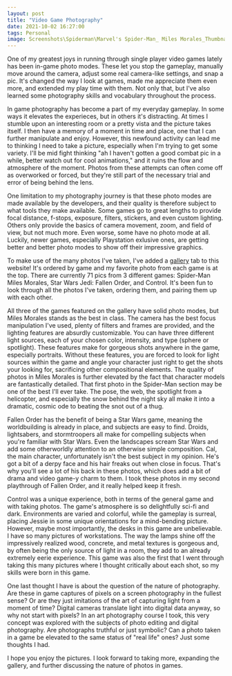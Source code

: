 ```yaml
---
layout: post
title: "Video Game Photography"
date: 2021-10-02 16:27:00
tags: Personal
image: Screenshots\Spiderman\Marvel's Spider-Man_ Miles Morales_Thumbnail.jpg
---
```


One of my greatest joys in running through single player video games lately has been in-game photo modes. These let you stop the gameplay, manually move around the camera, adjust some real camera-like settings, and snap a pic. It's changed the way I look at games, made me appreciate them even more, and extended my play time with them. Not only that, but I've also learned some photography skills and vocabulary throughout the process.

In game photography has become a part of my everyday gameplay. In some ways it elevates the experieces, but in others it's distracting. At times I stumble upon an interesting room or a pretty vista and the picture takes itself. I then have a memory of a moment in time and place, one that I can further manipulate and enjoy. However, this newfound activity can lead me to thinking I need to take a picture, especially when I'm trying to get some variety. I'll be mid fight thinking "ah I haven't gotten a good combat pic in a while, better watch out for cool animations," and it ruins the flow and atmosphere of the moment. Photos from these attempts can often come off as overworked or forced, but they're still part of the necessary trial and error of being behind the lens.

One limitation to my photography journey is that these photo modes are made available by the developers, and their quality is therefore subject to what tools they make available. Some games go to great lengths to provide focal distance, f-stops, exposure, filters, stickers, and even custom lighting. Others only provide the basics of camera movement, zoom, and field of view, but not much more. Even worse, some have no photo mode at all. Luckily, newer games, especially Playstation exlusive ones, are getting better and better photo modes to show off their impressive graphics.

To make use of the many photos I've taken, I've added a [gallery](https://justinike.com/gallery/) tab to this website! It's ordered by game and my favorite photo from each game is at the top. There are currently 71 pics from 3 different games: Spider-Man Miles Morales, Star Wars Jedi: Fallen Order, and Control. It's been fun to look through all the photos I've taken, ordering them, and pairing them up with each other.

All three of the games featured on the gallery have solid photo modes, but Miles Morales stands as the best in class. The camera has the best focus manipulation I've used, plenty of filters and frames are provided, and the lighting features are absurdly customizable. You can have three different light sources, each of your chosen color, intensity, and type (sphere or spotlight). These features make for gorgeous shots anywhere in the game, especially portraits. Without these features, you are forced to look for light sources within the game and angle your character just right to get the shots your looking for, sacrificing other compositional elements. The quality of photos in Miles Morales is further elevated by the fact that character models are fantastically detailed. That first photo in the Spider-Man section may be one of the best I'll ever take. The pose, the web, the spotlight from a helicopter, and especially the snow behind the night sky all make it into a dramatic, cosmic ode to beating the snot out of a thug.

Fallen Order has the benefit of being a Star Wars game, meaning the worldbuilding is already in place, and subjects are easy to find. Droids, lightsabers, and stormtroopers all make for compelling subjects when you're familiar with Star Wars. Even the landscapes scream Star Wars and add some otherworldly attention to an otherwise simple composition. Cal, the main character, unfortunately isn't the best subject in my opinion. He's got a bit of a derpy face and his hair freaks out when close in focus. That's why you'll see a lot of his back in these photos, which does add a bit of drama and video game-y charm to them. I took these photos in my second playthrough of Fallen Order, and it really helped keep it fresh.

Control was a unique experience, both in terms of the general game and with taking photos. The game's atmosphere is so delightfully sci-fi and dark. Environments are varied and colorful, while the gameplay is surreal, placing Jessie in some unique orientations for a mind-bending picture. However, maybe most importantly, the desks in this game are unbelievable. I have so many pictures of workstations. The way the lamps shine off the impressively realized wood, concrete, and metal textures is gorgeous and, by often being the only source of light in a room, they add to an already extremely eerie experience. This game was also the first that I went through taking this many pictures where I thought critically about each shot, so my skills were born in this game.

One last thought I have is about the question of the nature of photography. Are these in game captures of pixels on a screen photography in the fullest sense? Or are they just imitations of the art of capturing light from a moment of time? Digital cameras translate light into digital data anyway, so why not start with pixels? In an art photography course I took, this very concept was explored with the subjects of photo editing and digital photography. Are photographs truthful or just symbolic? Can a photo taken in a game be elevated to the same status of "real life" ones? Just some thoughts I had.

I hope you enjoy the pictures. I look forward to taking more, expanding the gallery, and further discussing the nature of photos in games.
